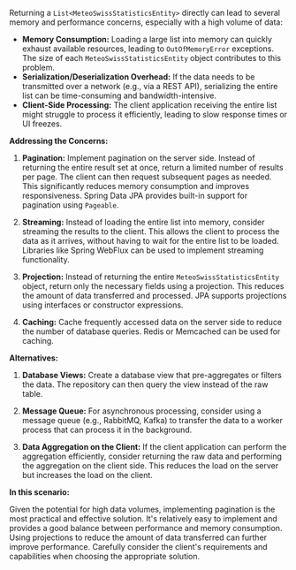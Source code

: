 Returning a `List<MeteoSwissStatisticsEntity>` directly can lead to several memory and performance concerns, especially with a high volume of data:

*   **Memory Consumption:** Loading a large list into memory can quickly exhaust available resources, leading to `OutOfMemoryError` exceptions. The size of each `MeteoSwissStatisticsEntity` object contributes to this problem.
*   **Serialization/Deserialization Overhead:** If the data needs to be transmitted over a network (e.g., via a REST API), serializing the entire list can be time-consuming and bandwidth-intensive.
*   **Client-Side Processing:**  The client application receiving the entire list might struggle to process it efficiently, leading to slow response times or UI freezes.

**Addressing the Concerns:**

1.  **Pagination:** Implement pagination on the server side. Instead of returning the entire result set at once, return a limited number of results per page. The client can then request subsequent pages as needed. This significantly reduces memory consumption and improves responsiveness. Spring Data JPA provides built-in support for pagination using `Pageable`.

2.  **Streaming:**  Instead of loading the entire list into memory, consider streaming the results to the client. This allows the client to process the data as it arrives, without having to wait for the entire list to be loaded. Libraries like Spring WebFlux can be used to implement streaming functionality.

3.  **Projection:**  Instead of returning the entire `MeteoSwissStatisticsEntity` object, return only the necessary fields using a projection. This reduces the amount of data transferred and processed. JPA supports projections using interfaces or constructor expressions.

4.  **Caching:**  Cache frequently accessed data on the server side to reduce the number of database queries. Redis or Memcached can be used for caching.

**Alternatives:**

1.  **Database Views:** Create a database view that pre-aggregates or filters the data. The repository can then query the view instead of the raw table.

2.  **Message Queue:**  For asynchronous processing, consider using a message queue (e.g., RabbitMQ, Kafka) to transfer the data to a worker process that can process it in the background.

3.  **Data Aggregation on the Client:** If the client application can perform the aggregation efficiently, consider returning the raw data and performing the aggregation on the client side. This reduces the load on the server but increases the load on the client.

**In this scenario:**

Given the potential for high data volumes, implementing pagination is the most practical and effective solution. It's relatively easy to implement and provides a good balance between performance and memory consumption. Using projections to reduce the amount of data transferred can further improve performance. Carefully consider the client's requirements and capabilities when choosing the appropriate solution.